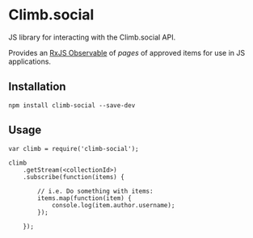 # Climb.social
JS library for interacting with the Climb.social API.

Provides an [RxJS Observable](http://reactivex.io/) of _pages_ of approved items for use in JS applications.

## Installation

    npm install climb-social --save-dev

## Usage

    var climb = require('climb-social');

    climb
        .getStream(<collectionId>)
        .subscribe(function(items) {

            // i.e. Do something with items:
            items.map(function(item) {
                console.log(item.author.username);
            });

        });
